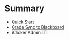 # Summary

* [Quick Start](README.md)
* [Grade Sync to Blackboard](grade-sync-to-blackboard.md)
* iClicker Admin LTI

